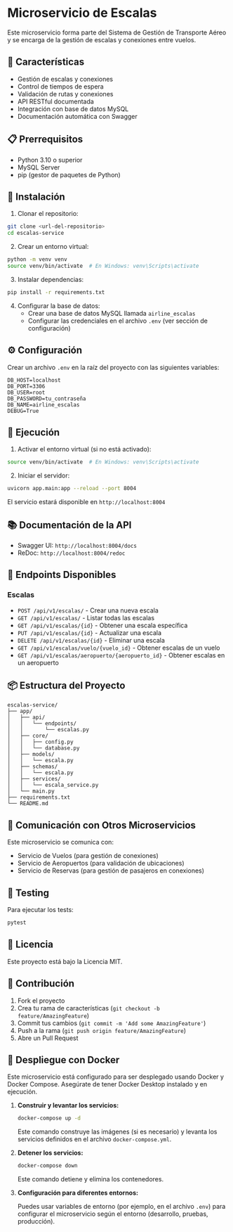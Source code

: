 # Microservicio de Escalas

Este microservicio forma parte del Sistema de Gestión de Transporte Aéreo y se encarga de la gestión de escalas y conexiones entre vuelos.

## 🚀 Características

- Gestión de escalas y conexiones
- Control de tiempos de espera
- Validación de rutas y conexiones
- API RESTful documentada
- Integración con base de datos MySQL
- Documentación automática con Swagger

## 📋 Prerrequisitos

- Python 3.10 o superior
- MySQL Server
- pip (gestor de paquetes de Python)

## 🔧 Instalación

1. Clonar el repositorio:
```bash
git clone <url-del-repositorio>
cd escalas-service
```

2. Crear un entorno virtual:
```bash
python -m venv venv
source venv/bin/activate  # En Windows: venv\Scripts\activate
```

3. Instalar dependencias:
```bash
pip install -r requirements.txt
```

4. Configurar la base de datos:
   - Crear una base de datos MySQL llamada `airline_escalas`
   - Configurar las credenciales en el archivo `.env` (ver sección de configuración)

## ⚙️ Configuración

Crear un archivo `.env` en la raíz del proyecto con las siguientes variables:

```env
DB_HOST=localhost
DB_PORT=3306
DB_USER=root
DB_PASSWORD=tu_contraseña
DB_NAME=airline_escalas
DEBUG=True
```

## 🚀 Ejecución

1. Activar el entorno virtual (si no está activado):
```bash
source venv/bin/activate  # En Windows: venv\Scripts\activate
```

2. Iniciar el servidor:
```bash
uvicorn app.main:app --reload --port 8004
```

El servicio estará disponible en `http://localhost:8004`

## 📚 Documentación de la API

- Swagger UI: `http://localhost:8004/docs`
- ReDoc: `http://localhost:8004/redoc`

## 📝 Endpoints Disponibles

### Escalas

- `POST /api/v1/escalas/` - Crear una nueva escala
- `GET /api/v1/escalas/` - Listar todas las escalas
- `GET /api/v1/escalas/{id}` - Obtener una escala específica
- `PUT /api/v1/escalas/{id}` - Actualizar una escala
- `DELETE /api/v1/escalas/{id}` - Eliminar una escala
- `GET /api/v1/escalas/vuelo/{vuelo_id}` - Obtener escalas de un vuelo
- `GET /api/v1/escalas/aeropuerto/{aeropuerto_id}` - Obtener escalas en un aeropuerto

## 📦 Estructura del Proyecto

```
escalas-service/
├── app/
│   ├── api/
│   │   └── endpoints/
│   │       └── escalas.py
│   ├── core/
│   │   ├── config.py
│   │   └── database.py
│   ├── models/
│   │   └── escala.py
│   ├── schemas/
│   │   └── escala.py
│   ├── services/
│   │   └── escala_service.py
│   └── main.py
├── requirements.txt
└── README.md
```

## 🤝 Comunicación con Otros Microservicios

Este microservicio se comunica con:
- Servicio de Vuelos (para gestión de conexiones)
- Servicio de Aeropuertos (para validación de ubicaciones)
- Servicio de Reservas (para gestión de pasajeros en conexiones)

## 🧪 Testing

Para ejecutar los tests:
```bash
pytest
```

## 📄 Licencia

Este proyecto está bajo la Licencia MIT.

## 👥 Contribución

1. Fork el proyecto
2. Crea tu rama de características (`git checkout -b feature/AmazingFeature`)
3. Commit tus cambios (`git commit -m 'Add some AmazingFeature'`)
4. Push a la rama (`git push origin feature/AmazingFeature`)
5. Abre un Pull Request

## 🐳 Despliegue con Docker

Este microservicio está configurado para ser desplegado usando Docker y Docker Compose. Asegúrate de tener Docker Desktop instalado y en ejecución.

1. **Construir y levantar los servicios:**

   ```bash
   docker-compose up -d
   ```

   Este comando construye las imágenes (si es necesario) y levanta los servicios definidos en el archivo `docker-compose.yml`.

2. **Detener los servicios:**

   ```bash
   docker-compose down
   ```

   Este comando detiene y elimina los contenedores.

3. **Configuración para diferentes entornos:**

   Puedes usar variables de entorno (por ejemplo, en el archivo `.env`) para configurar el microservicio según el entorno (desarrollo, pruebas, producción). 